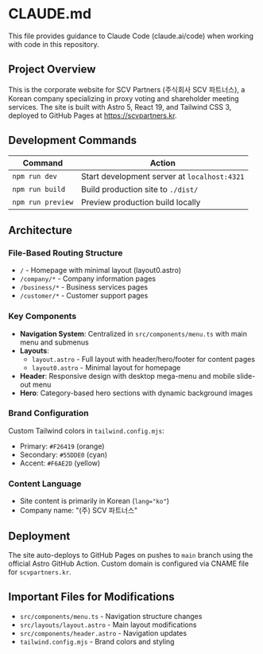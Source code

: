 # CLAUDE.md

This file provides guidance to Claude Code (claude.ai/code) when working with code in this repository.

## Project Overview

This is the corporate website for SCV Partners (주식회사 SCV 파트너스), a Korean company specializing in proxy voting and shareholder meeting services. The site is built with Astro 5, React 19, and Tailwind CSS 3, deployed to GitHub Pages at https://scvpartners.kr.

## Development Commands

| Command | Action |
|---------|--------|
| `npm run dev` | Start development server at `localhost:4321` |
| `npm run build` | Build production site to `./dist/` |
| `npm run preview` | Preview production build locally |

## Architecture

### File-Based Routing Structure
- `/` - Homepage with minimal layout (layout0.astro)
- `/company/*` - Company information pages
- `/business/*` - Business services pages  
- `/customer/*` - Customer support pages

### Key Components
- **Navigation System**: Centralized in `src/components/menu.ts` with main menu and submenus
- **Layouts**: 
  - `layout.astro` - Full layout with header/hero/footer for content pages
  - `layout0.astro` - Minimal layout for homepage
- **Header**: Responsive design with desktop mega-menu and mobile slide-out menu
- **Hero**: Category-based hero sections with dynamic background images

### Brand Configuration
Custom Tailwind colors in `tailwind.config.mjs`:
- Primary: `#F26419` (orange)
- Secondary: `#55DDE0` (cyan)  
- Accent: `#F6AE2D` (yellow)

### Content Language
- Site content is primarily in Korean (`lang="ko"`)
- Company name: "(주) SCV 파트너스"

## Deployment

The site auto-deploys to GitHub Pages on pushes to `main` branch using the official Astro GitHub Action. Custom domain is configured via CNAME file for `scvpartners.kr`.

## Important Files for Modifications
- `src/components/menu.ts` - Navigation structure changes
- `src/layouts/layout.astro` - Main layout modifications  
- `src/components/header.astro` - Navigation updates
- `tailwind.config.mjs` - Brand colors and styling